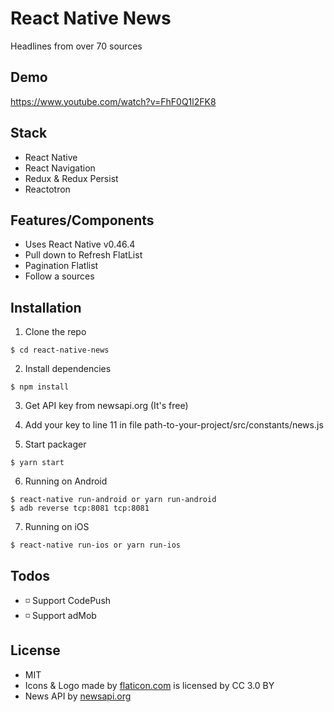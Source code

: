 # React Native News
Headlines from over 70 sources

## Demo
https://www.youtube.com/watch?v=FhF0Q1l2FK8

## Stack
- React Native
- React Navigation
- Redux & Redux Persist
- Reactotron

## Features/Components
* Uses React Native v0.46.4
* Pull down to Refresh FlatList
* Pagination Flatlist
* Follow a sources

## Installation
1. Clone the repo
```
$ cd react-native-news
```

2. Install dependencies
```
$ npm install
```

3. Get API key from newsapi.org (It's free)

4. Add your key to line 11 in file path-to-your-project/src/constants/news.js

5. Start packager
```
$ yarn start
```

6. Running on Android
```
$ react-native run-android or yarn run-android
$ adb reverse tcp:8081 tcp:8081
```

7. Running on iOS
```
$ react-native run-ios or yarn run-ios
```

## Todos
* :white_medium_small_square: Support CodePush
* :white_medium_small_square: Support adMob

## License
* MIT
* Icons & Logo made by [flaticon.com](http://flaticon.com) is licensed by CC 3.0 BY
* News API by [newsapi.org](http://newsapi.org)